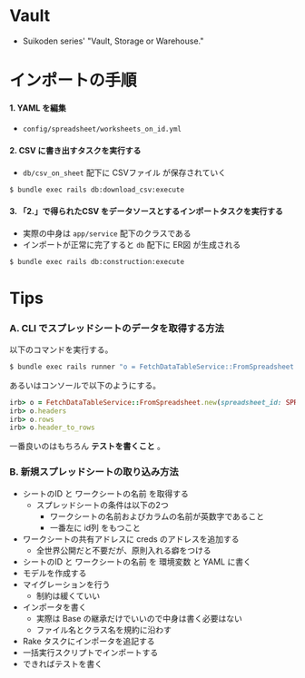 # Vault
- Suikoden series' "Vault, Storage or Warehouse."

# インポートの手順

#### 1. YAML を編集
- `config/spreadsheet/worksheets_on_id.yml`

#### 2. CSV に書き出すタスクを実行する
- `db/csv_on_sheet` 配下に CSVファイル が保存されていく

```bash
$ bundle exec rails db:download_csv:execute
```

#### 3. 「2.」で得られたCSV をデータソースとするインポートタスクを実行する
- 実際の中身は `app/service` 配下のクラスである
- インポートが正常に完了すると `db` 配下に ER図 が生成される

```bash
$ bundle exec rails db:construction:execute
```

# Tips

### A. CLI でスプレッドシートのデータを取得する方法
以下のコマンドを実行する。

```bash
$ bundle exec rails runner "o = FetchDataTableService::FromSpreadsheet.new(spreadsheet_id: SPREADSHEET_ID, worksheet_name: WORKSHEET_NAME); o.headers; o.rows; o.header_to_rows"
```

あるいはコンソールで以下のようにする。

```ruby
irb> o = FetchDataTableService::FromSpreadsheet.new(spreadsheet_id: SPREADSHEET_ID, worksheet_name: WORKSHEET_NAME) # ログは hoge; nil; では出てしまう
irb> o.headers
irb> o.rows
irb> o.header_to_rows
```

一番良いのはもちろん **テストを書くこと** 。

### B. 新規スプレッドシートの取り込み方法
- シートのID と ワークシートの名前 を取得する
  - スプレッドシートの条件は以下の2つ
    - ワークシートの名前およびカラムの名前が英数字であること
    - 一番左に id列 をもつこと
- ワークシートの共有アドレスに creds のアドレスを追加する
  - 全世界公開だと不要だが、原則入れる癖をつける
- シートのID と ワークシートの名前 を 環境変数 と YAML に書く
- モデルを作成する
- マイグレーションを行う
  - 制約は緩くていい
- インポータを書く
  - 実際は Base の継承だけでいいので中身は書く必要はない
  - ファイル名とクラス名を規約に沿わす
- Rake タスクにインポータを追記する
- 一括実行スクリプトでインポートする
- できればテストを書く
